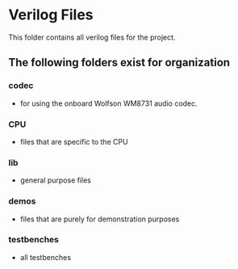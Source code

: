 # Verilog Files 
This folder contains all verilog files for the project.

## The following folders exist for organization

### codec 
* for using the onboard Wolfson WM8731 audio codec.

### CPU 
* files that are specific to the CPU 

### lib 
* general purpose files

### demos 
* files that are purely for demonstration purposes

### testbenches 
* all testbenches
